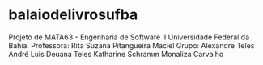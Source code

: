 # balaiodelivrosufba

Projeto de MATA63 - Engenharia de Software II 
Universidade Federal da Bahia.
Professora:  Rita Suzana Pitangueira Maciel
Grupo:
 Alexandre Teles
 André Luis 
 Deuana Teles 
 Katharine Schramm 
 Monaliza Carvalho

